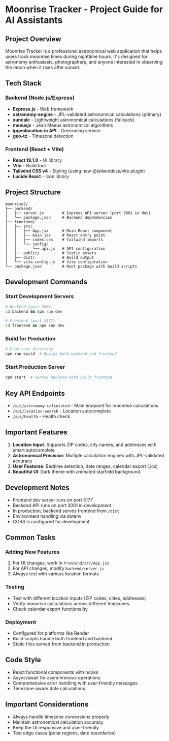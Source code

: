 # Moonrise Tracker - Project Guide for AI Assistants

## Project Overview
Moonrise Tracker is a professional astronomical web application that helps users track moonrise times during nighttime hours. It's designed for astronomy enthusiasts, photographers, and anyone interested in observing the moon when it rises after sunset.

## Tech Stack

### Backend (Node.js/Express)
- **Express.js** - Web framework
- **astronomy-engine** - JPL-validated astronomical calculations (primary)
- **suncalc** - Lightweight astronomical calculations (fallback)
- **meeusjs** - Jean Meeus astronomical algorithms
- **ipgeolocation.io API** - Geocoding service
- **geo-tz** - Timezone detection

### Frontend (React + Vite)
- **React 19.1.0** - UI library
- **Vite** - Build tool
- **Tailwind CSS v4** - Styling (using new @tailwindcss/vite plugin)
- **Lucide React** - Icon library

## Project Structure
```
moonrise2/
├── backend/
│   ├── server.js        # Express API server (port 3001 in dev)
│   └── package.json     # Backend dependencies
├── frontend/
│   ├── src/
│   │   ├── App.jsx      # Main React component
│   │   ├── main.jsx     # React entry point
│   │   ├── index.css    # Tailwind imports
│   │   └── config/
│   │       └── api.js   # API configuration
│   ├── public/          # Static assets
│   ├── dist/            # Build output
│   └── vite.config.js   # Vite configuration
└── package.json         # Root package with build scripts
```

## Development Commands

### Start Development Servers
```bash
# Backend (port 3001)
cd backend && npm run dev

# Frontend (port 5177)
cd frontend && npm run dev
```

### Build for Production
```bash
# From root directory
npm run build  # Builds both backend and frontend
```

### Start Production Server
```bash
npm start  # Serves backend with built frontend
```

## Key API Endpoints
- `/api/astronomy-calculated` - Main endpoint for moonrise calculations
- `/api/location-search` - Location autocomplete
- `/api/health` - Health check

## Important Features
1. **Location Input**: Supports ZIP codes, city names, and addresses with smart autocomplete
2. **Astronomical Precision**: Multiple calculation engines with JPL-validated accuracy
3. **User Features**: Bedtime selection, date ranges, calendar export (.ics)
4. **Beautiful UI**: Dark theme with animated starfield background

## Development Notes
- Frontend dev server runs on port 5177
- Backend API runs on port 3001 in development
- In production, backend serves frontend from `/dist`
- Environment handling via dotenv
- CORS is configured for development

## Common Tasks

### Adding New Features
1. For UI changes, work in `frontend/src/App.jsx`
2. For API changes, modify `backend/server.js`
3. Always test with various location formats

### Testing
- Test with different location inputs (ZIP codes, cities, addresses)
- Verify moonrise calculations across different timezones
- Check calendar export functionality

### Deployment
- Configured for platforms like Render
- Build scripts handle both frontend and backend
- Static files served from backend in production

## Code Style
- React functional components with hooks
- Async/await for asynchronous operations
- Comprehensive error handling with user-friendly messages
- Timezone-aware date calculations

## Important Considerations
- Always handle timezone conversions properly
- Maintain astronomical calculation accuracy
- Keep the UI responsive and user-friendly
- Test edge cases (polar regions, date boundaries)